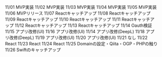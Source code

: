 11/01
MVP実装
11/02
MVP実装
11/03
MVP実装
11/04
MVP実装
11/05
MVP実装
11/06
MVPリリース
11/07
Reactキャッチアップ
11/08
Reactキャッチアップ
11/09
Reactキャッチアップ
11/10
Reactキャッチアップ
11/11
Reactキャッチアップ
11/12
Reactキャッチアップ
11/13
Reactキャッチアップ
11/14
Oauth検証
11/15
アプリ改修(UI)
11/16
アプリ改修(UI)
11/14
アプリ改修(DeepL)
11/18
アプリ改修(DeepL)
11/19
アプリ改修(UI)
11/20
アプリ改修(UI)
11/21
なし
11/22
React
11/23
React
11/24
React
11/25
Domainの設定・Qiita・OGP・PHPの触り
11/26
Swiftのキャッチアップ